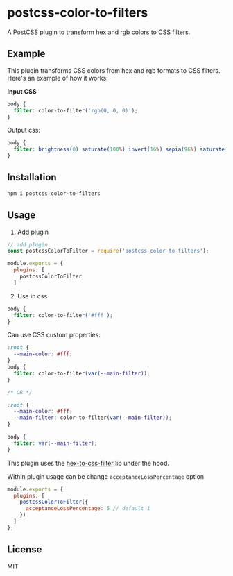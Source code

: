 # postcss-color-to-filters

A PostCSS plugin to transform hex and rgb colors to CSS filters.

## Example

This plugin transforms CSS colors from hex and rgb formats to CSS filters. Here's an example of how it works:

**Input CSS**

```css
body {
  filter: color-to-filter('rgb(0, 0, 0)');
}
```

Output css:

```css
body {
  filter: brightness(0) saturate(100%) invert(16%) sepia(96%) saturate(7468%) hue-rotate(0deg) brightness(98%) contrast(103%);
}
```

## Installation
```bash
npm i postcss-color-to-filters
```

## Usage

1. Add plugin
```js
// add plugin
const postcssColorToFilter = require('postcss-color-to-filters');

module.exports = {
  plugins: [
    postcssColorToFilter
  ]
```

2. Use in css

```css
body {
  filter: color-to-filter('#fff');
}
```

Can use CSS custom properties:

```css
:root {
  --main-color: #fff;
}
body {
  filter: color-to-filter(var(--main-filter));
}

/* OR */

:root {
  --main-color: #fff;
  --main-filter: color-to-filter(var(--main-filter));
}

body {
  filter: var(--main-filter);
}

```

This plugin uses the [hex-to-css-filter](https://github.com/willmendesneto/hex-to-css-filter) lib under the hood.

Within plugin usage can be change `acceptanceLossPercentage` option

```js
module.exports = {
  plugins: [
    postcssColorToFilter({
      acceptanceLossPercentage: 5 // default 1
    })
  ]
};
```

## License
MIT
